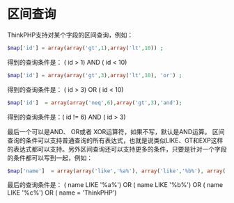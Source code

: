 # 区间查询

ThinkPHP支持对某个字段的区间查询，例如：

```PHP
$map['id'] = array(array('gt',1),array('lt',10)) ;
```

得到的查询条件是： ( id > 1) AND ( id < 10)

```PHP
$map['id'] = array(array('gt',3),array('lt',10), 'or') ;
```

得到的查询条件是： ( id > 3) OR ( id < 10)

```PHP
$map['id']  = array(array('neq',6),array('gt',3),'and'); 
```

得到的查询条件是：( id != 6) AND ( id > 3)

最后一个可以是AND、 OR或者 XOR运算符，如果不写，默认是AND运算。
区间查询的条件可以支持普通查询的所有表达式，也就是说类似LIKE、GT和EXP这样的表达式都可以支持。另外区间查询还可以支持更多的条件，只要是针对一个字段的条件都可以写到一起，例如：

```PHP
$map['name']  = array(array('like','%a%'), array('like','%b%'), array('like','%c%'), 'ThinkPHP','or'); 
```

最后的查询条件是： ( name LIKE '%a%') OR ( name LIKE '%b%') OR ( name LIKE '%c%') OR ( name = 'ThinkPHP')